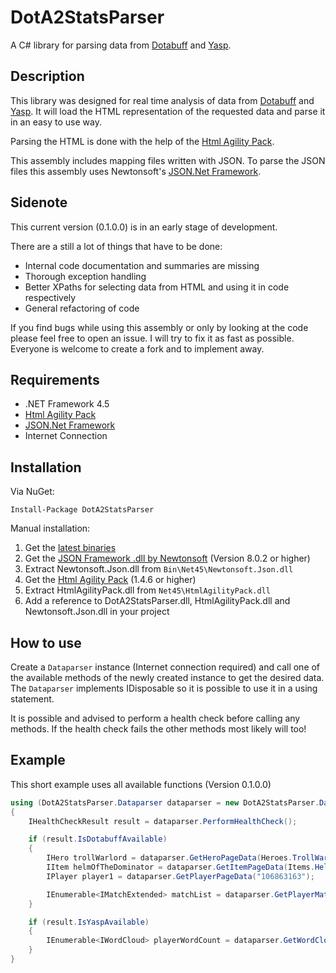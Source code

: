 # DotA2StatsParser
A C# library for parsing data from [Dotabuff](http://www.dotabuff.com/) and [Yasp](https://yasp.co/).

## Description
This library was designed for real time analysis of data from [Dotabuff](http://www.dotabuff.com/) and [Yasp](https://yasp.co/).
It will load the HTML representation of the requested data and parse it in an easy to use way.

Parsing the HTML is done with the help of the [Html Agility Pack](https://htmlagilitypack.codeplex.com/).

This assembly includes mapping files written with JSON. 
To parse the JSON files this assembly uses Newtonsoft's [JSON.Net Framework](http://www.newtonsoft.com/json).

## Sidenote

This current version (0.1.0.0) is in an early stage of development.

There are a still a lot of things that have to be done:

- Internal code documentation and summaries are missing
- Thorough exception handling
- Better XPaths for selecting data from HTML and using it in code respectively
- General refactoring of code

If you find bugs while using this assembly or only by looking at the code please feel free to open an issue. I will try to fix it as fast as possible.
Everyone is welcome to create a fork and to implement away. 

## Requirements

- .NET Framework 4.5
- [Html Agility Pack](https://htmlagilitypack.codeplex.com/)
- [JSON.Net Framework](http://www.newtonsoft.com/json)
- Internet Connection

## Installation
Via NuGet:
```
Install-Package DotA2StatsParser 
```

Manual installation:

1. Get the [latest binaries](https://github.com/Shamshiel/DotA2StatsParser/releases/latest)  
2. Get the [JSON Framework .dll by Newtonsoft](https://github.com/JamesNK/Newtonsoft.Json/releases)  (Version 8.0.2 or higher)
3. Extract Newtonsoft.Json.dll from `Bin\Net45\Newtonsoft.Json.dll`  
4. Get the [Html Agility Pack](https://htmlagilitypack.codeplex.com/)  (1.4.6 or higher)
5. Extract HtmlAgilityPack.dll from `Net45\HtmlAgilityPack.dll`
6. Add a reference to DotA2StatsParser.dll, HtmlAgilityPack.dll and Newtonsoft.Json.dll in your project  

## How to use

Create a `Dataparser` instance (Internet connection required) and call one of the available methods of the newly created instance to get the desired data.
The `Dataparser` implements IDisposable so it is possible to use it in a using statement.

It is possible and advised to perform a health check before calling any methods. If the health check fails the other methods most likely will too!

## Example

This short example uses all available functions (Version 0.1.0.0)

```C#
using (DotA2StatsParser.Dataparser dataparser = new DotA2StatsParser.Dataparser())
{
	IHealthCheckResult result = dataparser.PerformHealthCheck();

	if (result.IsDotabuffAvailable)
	{
		IHero trollWarlord = dataparser.GetHeroPageData(Heroes.TrollWarlord);
		IItem helmOfTheDominator = dataparser.GetItemPageData(Items.HelmOfTheDominator);
		IPlayer player1 = dataparser.GetPlayerPageData("106863163");

		IEnumerable<IMatchExtended> matchList = dataparser.GetPlayerMatchesPageData(player1.Id, new PlayerMatchesOptions() { Duration = Durations.Between20And30 });
	}

	if (result.IsYaspAvailable)
	{
		IEnumerable<IWordCloud> playerWordCount = dataparser.GetWordCloud("106863163");
	}
}
```